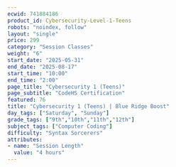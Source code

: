 ```yaml
---
ecwid: 741884186
product_id: Cybersecurity-Level-1-Teens
robots: "noindex, follow"
layout: "single"
price: 299
category: "Session Classes"
weight: "6"
start_date: "2025-05-31"
end_date: "2025-08-17"
start_time: "10:00"
end_time: "2:00"
page_title: "Cybersecurity 1 (Teens)"
page_subtitle: "CodeHS Certification"
featured: 76
title: "Cybersecurity 1 (Teens) | Blue Ridge Boost"
day_tags: ["Saturday", "Sunday"]
grade_tags: ["9th","10th","11th","12th"]
subject_tags: ["Computer Coding"]
difficulty: "Syntax Sorcerers"
attributes:
- name: "Session Length"
  value: "4 hours"
---
```

